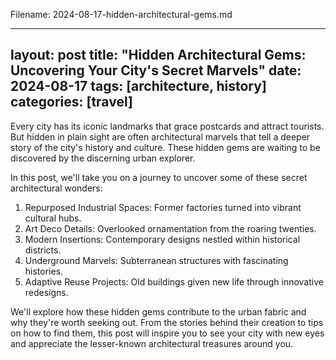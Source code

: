 Filename: 2024-08-17-hidden-architectural-gems.md

---
layout: post
title: "Hidden Architectural Gems: Uncovering Your City's Secret Marvels"
date: 2024-08-17
tags: [architecture, history]
categories: [travel]
---

Every city has its iconic landmarks that grace postcards and attract tourists. But hidden in plain sight are often architectural marvels that tell a deeper story of the city's history and culture. These hidden gems are waiting to be discovered by the discerning urban explorer.

In this post, we'll take you on a journey to uncover some of these secret architectural wonders:

1. Repurposed Industrial Spaces: Former factories turned into vibrant cultural hubs.
2. Art Deco Details: Overlooked ornamentation from the roaring twenties.
3. Modern Insertions: Contemporary designs nestled within historical districts.
4. Underground Marvels: Subterranean structures with fascinating histories.
5. Adaptive Reuse Projects: Old buildings given new life through innovative redesigns.

We'll explore how these hidden gems contribute to the urban fabric and why they're worth seeking out. From the stories behind their creation to tips on how to find them, this post will inspire you to see your city with new eyes and appreciate the lesser-known architectural treasures around you.